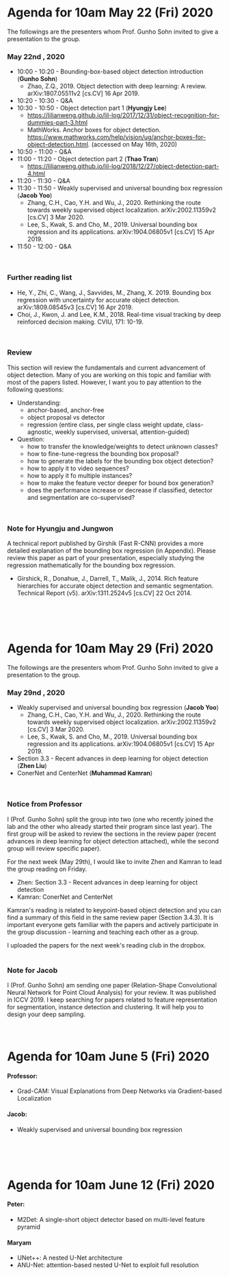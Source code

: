 # Agenda for 10am May 22 (Fri) 2020

The followings are the presenters whom Prof. Gunho Sohn invited to give a presentation to the group. 

### May 22nd , 2020
  - 10:00 - 10:20 - Bounding-box-based object detection introduction (**Gunho Sohn**)
    - Zhao, Z.Q., 2019. Object detection with deep learning: A review. arXiv:1807.05511v2 [cs.CV] 16 Apr 2019.
  - 10:20 - 10:30 - Q&A
  - 10:30 - 10:50 - Object detection part 1 (**Hyungjy Lee**)
    - https://lilianweng.github.io/lil-log/2017/12/31/object-recognition-for-dummies-part-3.html
    - MathWorks. Anchor boxes for object detection. https://www.mathworks.com/help/vision/ug/anchor-boxes-for-object-detection.html. (accessed on May 16th, 2020)  
  - 10:50 - 11:00 - Q&A
  - 11:00 - 11:20 - Object detection  part 2 (**Thao Tran**)
    - https://lilianweng.github.io/lil-log/2018/12/27/object-detection-part-4.html    
  - 11:20 - 11:30 - Q&A
  - 11:30 - 11:50 - Weakly supervised and universal bounding box regression (**Jacob Yoo**)
    - Zhang, C.H., Cao, Y.H. and Wu, J., 2020. Rethinking the route towards weekly supervised object localization. arXiv:2002.11359v2 [cs.CV] 3 Mar 2020.
    - Lee, S., Kwak, S. and Cho, M., 2019. Universal bounding box regression and its applications. arXiv:1904.06805v1 [cs.CV] 15 Apr 2019. 
  - 11:50 - 12:00 - Q&A
<br/>


### Further reading list
  - He, Y., Zhi, C., Wang, J., Savvides, M., Zhang, X. 2019. Bounding box regression with uncertainty for accurate object detection. arXiv:1809.08545v3 [cs.CV] 16 Apr 2019.
  - Choi, J., Kwon, J. and Lee, K.M., 2018. Real-time visual tracking by deep reinforced decision making. CVIU, 171: 10-19.
<br/>


### Review
This section will review the fundamentals and current advancement of object detection. Many of you are working on this topic and familiar with most of the papers listed. However, I want you to pay attention to the following questions:
  - Understanding:
    - anchor-based, anchor-free
    - object proposal vs detector
    - regression (entire class, per single class weight update, class-agnostic, weekly supervised, universal, attention-guided)
  - Question:
    - how to transfer the knowledge/weights to detect unknown classes?
    - how to fine-tune-regress the bounding box proposal?
    - how to generate the labels for the bounding box object detection?
    - how to apply it to video sequences?
    - how to apply it fo multiple instances?
    - how to make the feature vector deeper for bound box generation?
    - does the performance increase or decrease if classified, detector and segmentation are co-supervised?   
<br/>


### Note for Hyungju and Jungwon
A technical report published by Girshik (Fast R-CNN)  provides a more detailed explanation of the bounding box regression (in Appendix).
Please review this paper as part of your presentation, especially studying the regression mathematically for the bounding box regression.
  - Girshick, R., Donahue, J., Darrell, T., Malik, J., 2014. Rich feature hierarchies for accurate object detection and semantic segmentation. Technical Report (v5). arXiv:1311.2524v5 [cs.CV] 22 Oct 2014.
<br/>
<br/>
<br/>



<!---
########################################################################################################################################################################
########################################################################################################################################################################
-->

# Agenda for 10am May 29 (Fri) 2020

The followings are the presenters whom Prof. Gunho Sohn invited to give a presentation to the group. 

### May 29nd , 2020
  - Weakly supervised and universal bounding box regression (**Jacob Yoo**)
    - Zhang, C.H., Cao, Y.H. and Wu, J., 2020. Rethinking the route towards weekly supervised object localization. arXiv:2002.11359v2 [cs.CV] 3 Mar 2020.
    - Lee, S., Kwak, S. and Cho, M., 2019. Universal bounding box regression and its applications. arXiv:1904.06805v1 [cs.CV] 15 Apr 2019. 
  - Section 3.3 - Recent advances in deep learning for object detection (**Zhen Liu**)
  - ConerNet and CenterNet (**Muhammad Kamran**)
<br/>


### Notice from Professor
I (Prof. Gunho Sohn) split the group into two (one who recently joined the lab and the other who already started their program since last year).
The first group will be asked to review the sections in the review paper (recent advances in deep learning for object detection attached), 
while the second group will review specific paper).

For the next week (May 29th), I would like to invite Zhen and Kamran to lead the group reading on Friday.  
  - Zhen:  Section 3.3 - Recent advances in deep learning for object detection
  - Kamran: ConerNet and CenterNet

Kamran's reading is related to keypoint-based object detection and you can find a summary of this field in the same review paper (Section 3.4.3). 
It is important everyone gets familiar with the papers and actively participate in the group discussion - learning and teaching each other as a group. 

I uploaded the papers for the next week's reading club in the dropbox. 
<br/>
<br/>


### Note for Jacob
I (Prof. Gunho Sohn) am sending one paper (Relation-Shape Convolutional Neural Network for Point Cloud Analysis) for your review. 
It was published in ICCV 2019. I keep searching for papers related to feature representation for segmentation, instance detection and clustering.
It will help you to design your deep sampling.
<br/>
<br/>
<br/>



<!---
########################################################################################################################################################################
########################################################################################################################################################################
-->

# Agenda for 10am June 5 (Fri) 2020

#### Professor:
  - Grad-CAM: Visual Explanations from Deep Networks via Gradient-based Localization

#### Jacob:
  - Weakly supervised and universal bounding box regression
<br>
<br>
<br>



<!---
########################################################################################################################################################################
########################################################################################################################################################################
-->

# Agenda for 10am June 12 (Fri) 2020

#### Peter:
  - M2Det: A single-short object detector based on multi-level feature pyramid

#### Maryam
  - UNet++: A nested U-Net architecture
  - ANU-Net: attention-based nested U-Net to exploit full resolution
<br>
<br>
<br>










